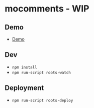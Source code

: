 mocomments - WIP
=================


## Demo
  * [Demo](http://mojotech.github.io/mocomments)

## Dev
  * `npm install`
  * `npm run-script roots-watch`

## Deployment
  * `npm run-script roots-deploy`
